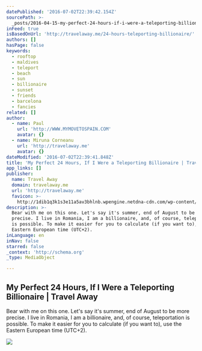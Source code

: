 ```yaml
---
datePublished: '2016-07-02T22:39:42.154Z'
sourcePath: >-
  _posts/2016-04-15-my-perfect-24-hours-if-i-were-a-teleporting-billionaire-or-t.md
inFeed: true
isBasedOnUrl: 'http://travelaway.me/24-hours-teleporting-billionaire/'
authors: []
hasPage: false
keywords:
  - rooftop
  - maldives
  - teleport
  - beach
  - sun
  - billionaire
  - sunset
  - friends
  - barcelona
  - fancies
related: []
author:
  - name: Paul
    url: 'http://WWW.MYMOVETOSPAIN.COM'
    avatar: {}
  - name: Miruna Corneanu
    url: 'http://travelaway.me'
    avatar: {}
dateModified: '2016-07-02T22:39:41.848Z'
title: 'My Perfect 24 Hours, If I Were a Teleporting Billionaire | Travel Away'
app_links: []
publisher:
  name: Travel Away
  domain: travelaway.me
  url: 'http://travelaway.me'
  favicon: >-
    http://1dib1q3k1s3e11a5av3bhlnb.wpengine.netdna-cdn.com/wp-content/uploads/2016/01/cropped-newfavta-192x192.png
description: >-
  Bear with me on this one. Let's say it's summer, end of August to be more
  precise. I live in Romania, I am a billionaire, and, of course, teleportation
  is possible. To make it easier for you to calculate (if you want to), use the
  Eastern European time (UTC+2).
inLanguage: en
inNav: false
starred: false
_context: 'http://schema.org'
_type: MediaObject

---
```

<article style=""><h1>My Perfect 24 Hours, If I Were a Teleporting Billionaire | Travel Away</h1><p>Bear with me on this one. Let's say it's summer, end of August to be more precise. I live in Romania, I am a billionaire, and, of course, teleportation is possible. To make it easier for you to calculate (if you want to), use the Eastern European time (UTC+2).</p><img src="https://s3-us-west-2.amazonaws.com/the-grid-img/p/d514394de715e2d49831dc9410ecb72b24380f6d.jpg" /></article>